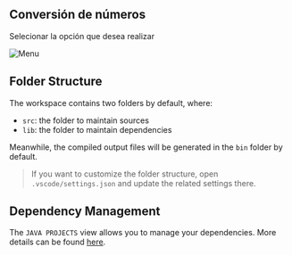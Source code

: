 ## Conversión de números 

Selecionar la opción que desea realizar

![Menu
](https://github.com/Jarvicf/ucc.computer.arquitecture2.0/blob/main/pgr_Convertidor_Numeros/ConvesorOctal/Imagenes/1.PNG)



## Folder Structure

The workspace contains two folders by default, where:

- `src`: the folder to maintain sources
- `lib`: the folder to maintain dependencies

Meanwhile, the compiled output files will be generated in the `bin` folder by default.

> If you want to customize the folder structure, open `.vscode/settings.json` and update the related settings there.

## Dependency Management

The `JAVA PROJECTS` view allows you to manage your dependencies. More details can be found [here](https://github.com/microsoft/vscode-java-dependency#manage-dependencies).

